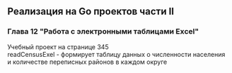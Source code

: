## Реализация на Go проектов части II
### Глава 12 "Работа с электронными таблицами Exсel"
Учебный проект на странице 345  
readCensusExel - формирует таблицу данных о численности населения и количестве переписных районов в каждом округе